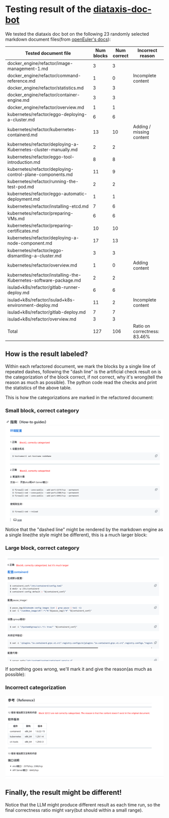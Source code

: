 # Testing result of the [diataxis-doc-bot](https://github.com/oss-know/diataxis-doc-bot)



We tested the diataxis doc bot on the following 23 randomly selected markdown document files(from [openEuler's docs](https://gitee.com/openeuler/docs.git)):

| Tested document file | Num blocks | Num correct | Incorrect reason |
| ---- | ---- | ---- | ---- |
| docker_engine/refactor/image-management-1.md|3|3||
| docker_engine/refactor/command-reference.md|1|0|Incomplete content|
| docker_engine/refactor/statistics.md|3|3||
| docker_engine/refactor/container-engine.md|3|3||
| docker_engine/refactor/overview.md|1|1||
| kubernetes/refactor/eggo-deploying-a-cluster.md|6|6||
| kubernetes/refactor/kubernetes-containerd.md|13|10|Adding / missing content|
| kubernetes/refactor/deploying-a-Kubernetes-cluster-manually.md|2|2||
| kubernetes/refactor/eggo-tool-introduction.md|8|8||
| kubernetes/refactor/deploying-control-plane-components.md|11|9||
| kubernetes/refactor/running-the-test-pod.md|2|2||
| kubernetes/refactor/eggo-automatic-deployment.md|1|1||
| kubernetes/refactor/installing-etcd.md|7|6||
| kubernetes/refactor/preparing-VMs.md|6|6||
| kubernetes/refactor/preparing-certificates.md|10|10||
| kubernetes/refactor/deploying-a-node-component.md|17|13||
| kubernetes/refactor/eggo-dismantling-a-cluster.md|3|3||
| kubernetes/refactor/overview.md|1|0|Adding content|
| kubernetes/refactor/installing-the-Kubernetes-software-package.md|2|2||
| isulad+k8s/refactor/gitlab-runner-deploy.md|6|6||
| isulad+k8s/refactor/isulad+k8s-environment-deploy.md|11|2|Incomplete content|
| isulad+k8s/refactor/gitlab-deploy.md|7|7||
| isulad+k8s/refactor/overview.md|3|3||
| Total |127|106|Ratio on correctness: 83.46%|



## How is the result labeled?

Within each refactored document, we mark the blocks by a single line of repeated dashes, following the "dash line" is the artificial check result on is the categorization of the block correct, if not correct, why it's wrong(tell the reason as much as possible). The python code read the checks and print the statistics of the above table.



This is how the categorizations are marked in the refactored document:

### Small block, correct category

![small block correct category](images/small_block_correct_categorization.png)

Notice that the "dashed line" might be rendered by the markdown engine as a single line(the style might be different), this is a much larger block:

### Large block, correct category

![large block correct category](images/large_block_correct_categorization.png)



If something goes wrong, we'll mark it and give the reason(as much as possible):



### Incorrect categorization
![large block correct category](images/incorrect_categorization.png)



## Finally, the result might be different!



Notice that the LLM might produce different result as each time run, so the final correctness ratio might vary(but should within a small range).
